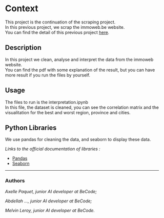 # Context

This project is the continuation of the scraping project.  
In this previous project, we scrap the immoweb.be website.  
You can find the detail of this previous project [here](https://github.com/Ezamey/challenge-collecting-data).  

## Description

In this project we clean, analyse and interpret the data from the immoweb website.  
You can find the pdf with some explanation of the result, but you can have more result if you run the files by yourself.  

## Usage

The files to run is the interpretation.ipynb  
In this file, the dataset is cleaned, you can see the correlation matrix and the visualitation for the best and worst region, province and cities.  

## Python Libraries

We use pandas for cleaning the data, and seaborn to display these data.

*Links to the official documentation of libraries :*
- [Pandas](https://pandas.pydata.org/docs/reference/index.html#api)  
- [Seaborn](http://seaborn.pydata.org/api.html)   
  
-----
### Authors

*Axelle Paquet, junior AI developer at BeCode;*

*Abdellah ..., junior AI developer at BeCode;*

*Melvin Leroy, junior AI developer at BeCode.*
